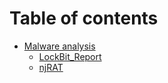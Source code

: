 # Table of contents

* [Malware analysis](README.md)
  * [LockBit\_Report](malware-analysis/lockbit\_report.md)
  * [njRAT](malware-analysis/njrat.md)
